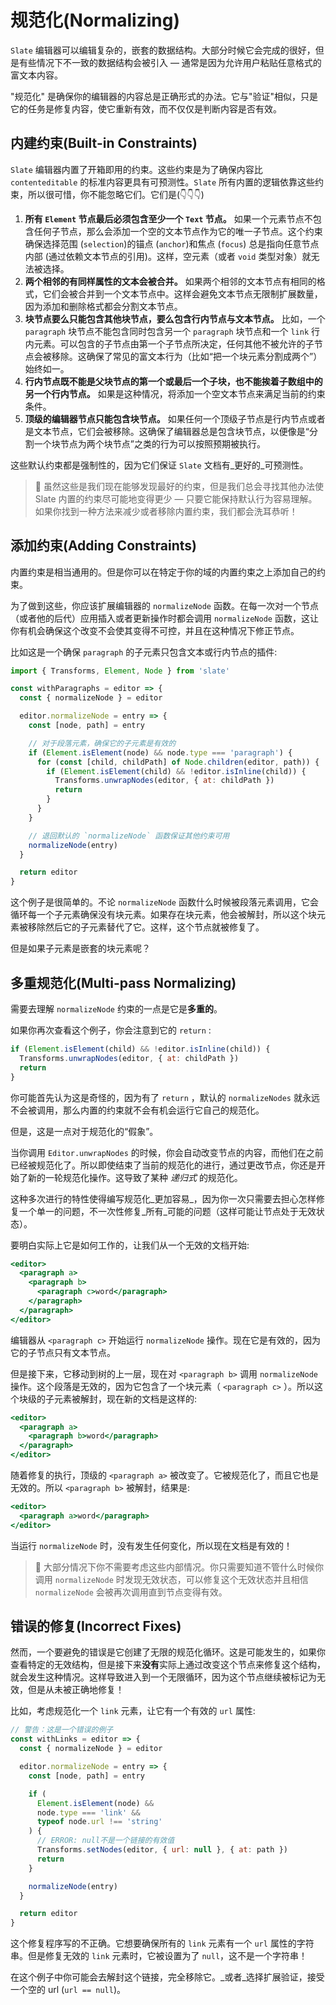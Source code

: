 # 规范化(Normalizing)

`Slate` 编辑器可以编辑复杂的，嵌套的数据结构。大部分时候它会完成的很好，但是有些情况下不一致的数据结构会被引入 — 通常是因为允许用户粘贴任意格式的富文本内容。

"规范化" 是确保你的编辑器的内容总是正确形式的办法。它与"验证"相似，只是它的任务是修复内容，使它重新有效，而不仅仅是判断内容是否有效。

## 内建约束(Built-in Constraints)

`Slate` 编辑器内置了开箱即用的约束。这些约束是为了确保内容比 `contenteditable` 的标准内容更具有可预测性。`Slate` 所有内置的逻辑依靠这些约束，所以很可惜，你不能忽略它们。它们是(👇👇👇)

1. **所有 `Element` 节点最后必须包含至少一个 `Text` 节点。** 如果一个元素节点不包含任何子节点，那么会添加一个空的文本节点作为它的唯一子节点。这个约束确保选择范围 (`selection`)的锚点 (`anchor`)和焦点 (`focus`) 总是指向任意节点内部 (通过依赖文本节点的引用)。这样，空元素（或者 `void` 类型对象）就无法被选择。
2. **两个相邻的有同样属性的文本会被合并。** 如果两个相邻的文本节点有相同的格式，它们会被合并到一个文本节点中。这样会避免文本节点无限制扩展数量，因为添加和删除格式都会分割文本节点。
3. **块节点要么只能包含其他块节点，要么包含行内节点与文本节点。** 比如，一个 `paragraph` 块节点不能包含同时包含另一个 `paragraph` 块节点和一个 `link` 行内元素。可以包含的子节点由第一个子节点所决定，任何其他不被允许的子节点会被移除。这确保了常见的富文本行为（比如“把一个块元素分割成两个”）始终如一。
4. **行内节点既不能是父块节点的第一个或最后一个子块，也不能挨着子数组中的另一个行内节点。** 如果是这种情况，将添加一个空文本节点来满足当前的约束条件。
5. **顶级的编辑器节点只能包含块节点。** 如果任何一个顶级子节点是行内节点或者是文本节点，它们会被移除。这确保了编辑器总是包含块节点，以便像是“分割一个块节点为两个块节点”之类的行为可以按照预期被执行。

这些默认约束都是强制性的，因为它们保证 `Slate` 文档有_更好的_可预测性。

> 🤖 虽然这些是我们现在能够发现最好的约束，但是我们总会寻找其他办法使 Slate 内置的约束尽可能地变得更少 — 只要它能保持默认行为容易理解。如果你找到一种方法来减少或者移除内置约束，我们都会洗耳恭听！

## 添加约束(Adding Constraints)

内置约束是相当通用的。但是你可以在特定于你的域的内置约束之上添加自己的约束。

为了做到这些，你应该扩展编辑器的 `normalizeNode` 函数。在每一次对一个节点（或者他的后代）应用插入或者更新操作时都会调用 `normalizeNode` 函数，这让你有机会确保这个改变不会使其变得不可控，并且在这种情况下修正节点。

比如这是一个确保 `paragraph` 的子元素只包含文本或行内节点的插件:

```js
import { Transforms, Element, Node } from 'slate'

const withParagraphs = editor => {
  const { normalizeNode } = editor

  editor.normalizeNode = entry => {
    const [node, path] = entry

    // 对于段落元素，确保它的子元素是有效的
    if (Element.isElement(node) && node.type === 'paragraph') {
      for (const [child, childPath] of Node.children(editor, path)) {
        if (Element.isElement(child) && !editor.isInline(child)) {
          Transforms.unwrapNodes(editor, { at: childPath })
          return
        }
      }
    }

    // 退回默认的 `normalizeNode` 函数保证其他约束可用
    normalizeNode(entry)
  }

  return editor
}
```

这个例子是很简单的。不论 `normalizeNode` 函数什么时候被段落元素调用，它会循环每一个子元素确保没有块元素。如果存在块元素，他会被解封，所以这个块元素被移除然后它的子元素替代了它。这样，这个节点就被修复了。

但是如果子元素是嵌套的块元素呢？

## 多重规范化(Multi-pass Normalizing)

需要去理解 `normalizeNode` 约束的一点是它是**多重的**。

如果你再次查看这个例子，你会注意到它的 `return` :

```js
if (Element.isElement(child) && !editor.isInline(child)) {
  Transforms.unwrapNodes(editor, { at: childPath })
  return
}
```

你可能首先认为这是奇怪的，因为有了 `return` ，默认的 `normalizeNodes` 就永远不会被调用，那么内置的约束就不会有机会运行它自己的规范化。

但是，这是一点对于规范化的“假象”。

当你调用 `Editor.unwrapNodes` 的时候，你会自动改变节点的内容，而他们在之前已经被规范化了。所以即使结束了当前的规范化的进行，通过更改节点，你还是开始了新的一轮规范化操作。这导致了某种 *递归式* 的规范化。

这种多次进行的特性使得编写规范化_更加容易_，因为你一次只需要去担心怎样修复一个单一的问题，不一次性修复_所有_可能的问题（这样可能让节点处于无效状态）。

要明白实际上它是如何工作的，让我们从一个无效的文档开始:

```jsx
<editor>
  <paragraph a>
    <paragraph b>
      <paragraph c>word</paragraph>
    </paragraph>
  </paragraph>
</editor>
```

编辑器从 `<paragraph c>` 开始运行 `normalizeNode` 操作。现在它是有效的，因为它的子节点只有文本节点。

但是接下来，它移动到树的上一层，现在对 `<paragraph b>` 调用 `normalizeNode` 操作。这个段落是无效的，因为它包含了一个块元素（ `<paragraph c>` ）。所以这个块级的子元素被解封，现在新的文档是这样的:

```jsx
<editor>
  <paragraph a>
    <paragraph b>word</paragraph>
  </paragraph>
</editor>
```

随着修复的执行，顶级的 `<paragraph a>` 被改变了。它被规范化了，而且它也是无效的。所以 `<paragraph b>` 被解封，结果是:

```jsx
<editor>
  <paragraph a>word</paragraph>
</editor>
```

当运行 `normalizeNode` 时，没有发生任何变化，所以现在文档是有效的！

> 🤖 大部分情况下你不需要考虑这些内部情况。你只需要知道不管什么时候你调用 `normalizeNode` 时发现无效状态，可以修复这个无效状态并且相信 `normalizeNode` 会被再次调用直到节点变得有效。

## 错误的修复(Incorrect Fixes)

然而，一个要避免的错误是它创建了无限的规范化循环。这是可能发生的，如果你查看特定的无效结构，但是接下来**没有**实际上通过改变这个节点来修复这个结构，就会发生这种情况。这样导致进入到一个无限循环，因为这个节点继续被标记为无效，但是从未被正确地修复！

比如，考虑规范化一个 `link` 元素，让它有一个有效的 `url` 属性:

```js
// 警告：这是一个错误的例子
const withLinks = editor => {
  const { normalizeNode } = editor

  editor.normalizeNode = entry => {
    const [node, path] = entry

    if (
      Element.isElement(node) &&
      node.type === 'link' &&
      typeof node.url !== 'string'
    ) {
      // ERROR: null不是一个链接的有效值
      Transforms.setNodes(editor, { url: null }, { at: path })
      return
    }

    normalizeNode(entry)
  }

  return editor
}
```

这个修复程序写的不正确。它想要确保所有的 `link` 元素有一个 `url` 属性的字符串。但是修复无效的 `link` 元素时，它被设置为了 `null`，这不是一个字符串！

在这个例子中你可能会去解封这个链接，完全移除它。_或者_选择扩展验证，接受一个空的 url  (`url == null`)。